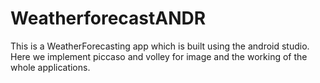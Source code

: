 # WeatherforecastANDR
This is a WeatherForecasting app which is built using the android studio.
Here we implement piccaso and volley for image and the working of the whole applications.

